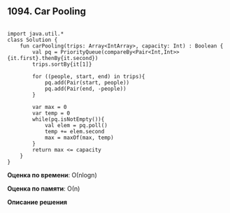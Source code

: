## 1094. Car Pooling


```

import java.util.*
class Solution {
    fun carPooling(trips: Array<IntArray>, capacity: Int) : Boolean {
        val pq = PriorityQueue(compareBy<Pair<Int,Int>>{it.first}.thenBy{it.second})
        trips.sortBy{it[1]}
        
        for ((people, start, end) in trips){
            pq.add(Pair(start, people))
            pq.add(Pair(end, -people))
        }
        
        var max = 0
        var temp = 0
        while(pq.isNotEmpty()){
            val elem = pq.poll()
            temp += elem.second
            max = maxOf(max, temp)
        }
        return max <= capacity
    }
}

```

**Оценка по времени**: О(nlogn)


**Оценка по памяти**: О(n)


**Описание решения**
```

```